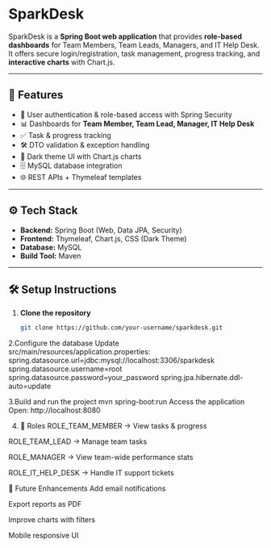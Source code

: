 # SparkDesk

SparkDesk is a **Spring Boot web application** that provides **role-based dashboards** for Team Members, Team Leads, Managers, and IT Help Desk.  
It offers secure login/registration, task management, progress tracking, and **interactive charts** with Chart.js.

---

## 🚀 Features
- 🔐 User authentication & role-based access with Spring Security  
- 📊 Dashboards for **Team Member, Team Lead, Manager, IT Help Desk**  
- ✅ Task & progress tracking  
- 🛠 DTO validation & exception handling  
- 🎨 Dark theme UI with Chart.js charts  
- 🗄 MySQL database integration  
- 🌐 REST APIs + Thymeleaf templates  

---


## ⚙️ Tech Stack
- **Backend:** Spring Boot (Web, Data JPA, Security)  
- **Frontend:** Thymeleaf, Chart.js, CSS (Dark Theme)  
- **Database:** MySQL  
- **Build Tool:** Maven  

---

## 🛠 Setup Instructions

1. **Clone the repository**  
   ```bash
   git clone https://github.com/your-username/sparkdesk.git
   
2.Configure the database
Update src/main/resources/application.properties:
spring.datasource.url=jdbc:mysql://localhost:3306/sparkdesk
spring.datasource.username=root
spring.datasource.password=your_password
spring.jpa.hibernate.ddl-auto=update


3.Build and run the project
mvn spring-boot:run
Access the application
Open: http://localhost:8080

4. 👥 Roles
ROLE_TEAM_MEMBER → View tasks & progress

ROLE_TEAM_LEAD → Manage team tasks

ROLE_MANAGER → View team-wide performance stats

ROLE_IT_HELP_DESK → Handle IT support tickets

📌 Future Enhancements
Add email notifications

Export reports as PDF

Improve charts with filters

Mobile responsive UI

